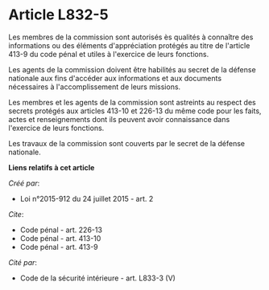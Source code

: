 # Article L832-5

Les membres de la commission sont autorisés ès qualités à connaître des informations ou des éléments d'appréciation protégés
au titre de l'article 413-9 du code pénal et utiles à l'exercice de leurs fonctions. 

Les agents de la commission doivent être habilités au secret de la défense nationale aux fins d'accéder aux informations et
aux documents nécessaires à l'accomplissement de leurs missions. 

Les membres et les agents de la commission sont astreints au respect des secrets protégés aux articles 413-10 et 226-13 du
même code pour les faits, actes et renseignements dont ils peuvent avoir connaissance dans l'exercice de leurs fonctions. 

Les travaux de la commission sont couverts par le secret de la défense nationale.

**Liens relatifs à cet article**

_Créé par_:

  - Loi n°2015-912 du 24 juillet 2015 - art. 2

_Cite_:

  - Code pénal - art. 226-13
  - Code pénal - art. 413-10
  - Code pénal - art. 413-9

_Cité par_:

  - Code de la sécurité intérieure - art. L833-3 (V)
